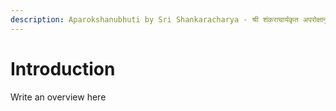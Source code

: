 ```yaml
---
description: Aparokshanubhuti by Sri Shankaracharya - श्री शंकराचार्यकृत अपरोक्षानुभूतिः
---
```


# Introduction

Write an overview here

